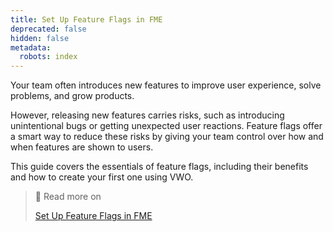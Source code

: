```yaml
---
title: Set Up Feature Flags in FME
deprecated: false
hidden: false
metadata:
  robots: index
---
```

Your team often introduces new features to improve user experience, solve problems, and grow products.

However, releasing new features carries risks, such as introducing unintentional bugs or getting unexpected user reactions. Feature flags offer a smart way to reduce these risks by giving your team control over how and when features are shown to users.

This guide covers the essentials of feature flags, including their benefits and how to create your first one using VWO.

> 📘 Read more on
>
> [Set Up Feature Flags in FME](https://help.vwo.com/hc/en-us/articles/46345906086297-Set-Up-Feature-Flags-in-FME)